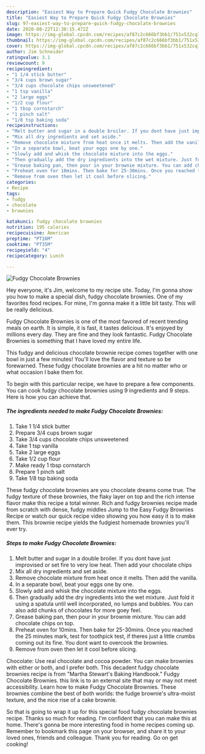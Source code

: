 ```yaml
---
description: "Easiest Way to Prepare Quick Fudgy Chocolate Brownies"
title: "Easiest Way to Prepare Quick Fudgy Chocolate Brownies"
slug: 97-easiest-way-to-prepare-quick-fudgy-chocolate-brownies
date: 2020-08-22T12:30:15.472Z
image: https://img-global.cpcdn.com/recipes/af87c2c666bf3bb1/751x532cq70/fudgy-chocolate-brownies-recipe-main-photo.jpg
thumbnail: https://img-global.cpcdn.com/recipes/af87c2c666bf3bb1/751x532cq70/fudgy-chocolate-brownies-recipe-main-photo.jpg
cover: https://img-global.cpcdn.com/recipes/af87c2c666bf3bb1/751x532cq70/fudgy-chocolate-brownies-recipe-main-photo.jpg
author: Jim Schneider
ratingvalue: 3.1
reviewcount: 9
recipeingredient:
- "1 1/4 stick butter"
- "3/4 cups brown sugar"
- "3/4 cups chocolate chips unsweetened"
- "1 tsp vanilla"
- "2 large eggs"
- "1/2 cup flour"
- "1 tbsp cornstarch"
- "1 pinch salt"
- "1/8 tsp baking soda"
recipeinstructions:
- "Melt butter and sugar in a double broiler. If you dont have just improvised or set fire to very low heat. Then add your chocolate chips"
- "Mix all dry ingredients and set aside."
- "Remove chocolate mixture from heat once it melts. Then add the vanilla."
- "In a separate bowl, beat your eggs one by one."
- "Slowly add and whisk the chocolate mixture into the eggs."
- "Then gradually add the dry ingredients into the wet mixture. Just fold it using a spatula until well incorporated, no lumps and bubbles. You can also add chunks of chocolates for more goey feel."
- "Grease baking pan, then pour in your brownie mixture. You can add chocolate chips on top."
- "Preheat oven for 10mins. Then bake for 25-30mins. Once you reached the 25 minutes mark, test for toothpick test, if theres just a little crumbs coming out its fine. You dont want to overcook the brownies."
- "Remove from oven then let it cool before slicing."
categories:
- Recipe
tags:
- fudgy
- chocolate
- brownies

katakunci: fudgy chocolate brownies 
nutrition: 195 calories
recipecuisine: American
preptime: "PT16M"
cooktime: "PT35M"
recipeyield: "4"
recipecategory: Lunch

---
```



![Fudgy Chocolate Brownies](https://img-global.cpcdn.com/recipes/af87c2c666bf3bb1/751x532cq70/fudgy-chocolate-brownies-recipe-main-photo.jpg)

Hey everyone, it's Jim, welcome to my recipe site. Today, I'm gonna show you how to make a special dish, fudgy chocolate brownies. One of my favorites food recipes. For mine, I'm gonna make it a little bit tasty. This will be really delicious.

Fudgy Chocolate Brownies is one of the most favored of recent trending meals on earth. It is simple, it is fast, it tastes delicious. It's enjoyed by millions every day. They are fine and they look fantastic. Fudgy Chocolate Brownies is something that I have loved my entire life.

This fudgy and delicious chocolate brownie recipe comes together with one bowl in just a few minutes! You&#39;ll love the flavor and texture so be forewarned. These fudgy chocolate brownies are a hit no matter who or what occasion I bake them for.


To begin with this particular recipe, we have to prepare a few components. You can cook fudgy chocolate brownies using 9 ingredients and 9 steps. Here is how you can achieve that.

<!--inarticleads1-->

##### The ingredients needed to make Fudgy Chocolate Brownies:

1. Take 1 1/4 stick butter
1. Prepare 3/4 cups brown sugar
1. Take 3/4 cups chocolate chips unsweetened
1. Take 1 tsp vanilla
1. Take 2 large eggs
1. Take 1/2 cup flour
1. Make ready 1 tbsp cornstarch
1. Prepare 1 pinch salt
1. Take 1/8 tsp baking soda


These fudgy chocolate brownies are you chocolate dreams come true. The fudgy texture of these brownies, the flaky layer on top and the rich intense flavor make this recipe a total winner. Rich and fudgy brownies recipe made from scratch with dense, fudgy middles Jump to the Easy Fudgy Brownies Recipe or watch our quick recipe video showing you how easy it is to make them. This brownie recipe yields the fudgiest homemade brownies you&#39;ll ever try. 

<!--inarticleads2-->

##### Steps to make Fudgy Chocolate Brownies:

1. Melt butter and sugar in a double broiler. If you dont have just improvised or set fire to very low heat. Then add your chocolate chips
1. Mix all dry ingredients and set aside.
1. Remove chocolate mixture from heat once it melts. Then add the vanilla.
1. In a separate bowl, beat your eggs one by one.
1. Slowly add and whisk the chocolate mixture into the eggs.
1. Then gradually add the dry ingredients into the wet mixture. Just fold it using a spatula until well incorporated, no lumps and bubbles. You can also add chunks of chocolates for more goey feel.
1. Grease baking pan, then pour in your brownie mixture. You can add chocolate chips on top.
1. Preheat oven for 10mins. Then bake for 25-30mins. Once you reached the 25 minutes mark, test for toothpick test, if theres just a little crumbs coming out its fine. You dont want to overcook the brownies.
1. Remove from oven then let it cool before slicing.


Chocolate: Use real chocolate and cocoa powder. You can make brownies with either or both, and I prefer both. This decadent fudgy chocolate brownies recipe is from &#34;Martha Stewart&#39;s Baking Handbook.&#34; Fudgy Chocolate Brownies. this link is to an external site that may or may not meet accessibility. Learn how to make Fudgy Chocolate Brownies. These brownies combine the best of both worlds: the fudge brownie&#39;s ultra-moist texture, and the nice rise of a cake brownie. 

So that is going to wrap it up for this special food fudgy chocolate brownies recipe. Thanks so much for reading. I'm confident that you can make this at home. There's gonna be more interesting food in home recipes coming up. Remember to bookmark this page on your browser, and share it to your loved ones, friends and colleague. Thank you for reading. Go on get cooking!
